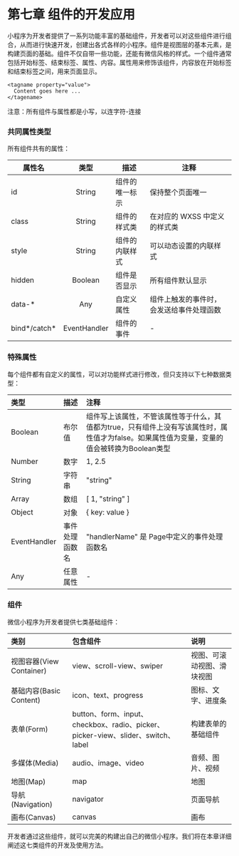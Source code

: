 # 第七章 组件的开发应用

小程序为开发者提供了一系列功能丰富的基础组件，开发者可以对这些组件进行组合，从而进行快速开发，创建出各式各样的小程序。组件是视图层的基本元素，是构建页面的基础。组件不仅自带一些功能，还能有微信风格的样式。一个组件通常包括开始标签、结束标签、属性、内容。属性用来修饰该组件，内容放在开始标签和结束标签之间，用来页面显示。

```
<tagname property="value">
  Content goes here ...
</tagename>
```

注意：所有组件与属性都是小写，以连字符-连接

### 共同属性类型

所有组件共有的属性：

| 属性名 | 类型 | 描述 | 注释 |
| --- | :---: | --- | --- |
| id | String | 组件的唯一标示 | 保持整个页面唯一 |
| class | String | 组件的样式类 | 在对应的 WXSS 中定义的样式类 |
| style | String | 组件的内联样式 | 可以动态设置的内联样式 |
| hidden | Boolean | 组件是否显示 | 所有组件默认显示 |
| data-\* | Any | 自定义属性 | 组件上触发的事件时，会发送给事件处理函数 |
| bind\*/catch\* | EventHandler | 组件的事件 | - |

### 特殊属性

每个组件都有自定义的属性，可以对功能样式进行修改，但只支持以下七种数据类型：

| 类型 | 描述 | 注释 |
| :--- | :--- | :--- |
| Boolean | 布尔值 | 组件写上该属性，不管该属性等于什么，其值都为true，只有组件上没有写该属性时，属性值才为false。如果属性值为变量，变量的值会被转换为Boolean类型 |
| Number | 数字 | 1, 2.5 |
| String | 字符串 | "string" |
| Array | 数组 | \[ 1, "string" \] |
| Object | 对象 | { key: value } |
| EventHandler | 事件处理函数名 | "handlerName" 是 Page中定义的事件处理函数名 |
| Any | 任意属性 | - |

### 组件

微信小程序为开发者提供七类基础组件：

| 类别 | 包含组件 | 说明 |
| :--- | :--- | :--- |
| 视图容器\(View Container\) | view、scroll-view、swiper | 视图、可滚动视图、滑块视图 |
| 基础内容\(Basic Content\) | icon、text、progress | 图标、文字、进度条 |
| 表单\(Form\) | button、form、input、checkbox、radio、picker、picker-view、slider、switch、label | 构建表单的基础组件 |
| 多媒体\(Media\) | audio、image、video | 音频、图片、视频 |
| 地图\(Map\) | map | 地图 |
| 导航\(Navigation\) | navigator | 页面导航 |
| 画布\(Canvas\) | canvas | 画布 |

开发者通过这些组件，就可以完美的构建出自己的微信小程序。我们将在本章详细阐述这七类组件的开发及使用方法。

